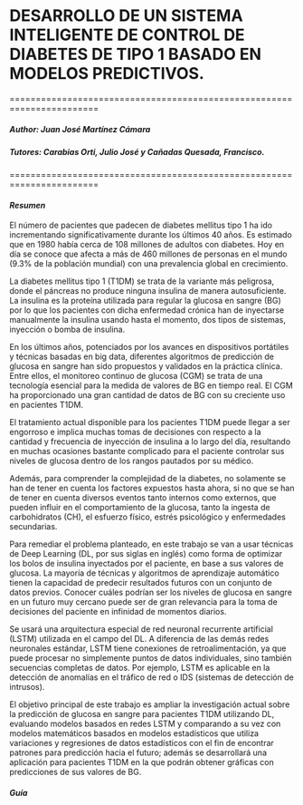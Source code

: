 # DESARROLLO DE UN SISTEMA INTELIGENTE DE CONTROL DE DIABETES DE TIPO 1 BASADO EN MODELOS PREDICTIVOS.
=======================================================================
##### Author: Juan José Martínez Cámara
##### Tutores: Carabias Orti, Julio José y Cañadas Quesada, Francisco.
=======================================================================

#### *Resumen*

El número de pacientes que padecen de diabetes mellitus tipo 1 ha ido incrementando
significativamente durante los últimos 40 años. Es estimado que en 1980 había cerca de
108 millones de adultos con diabetes. Hoy en día se conoce que afecta a más de 460
millones de personas en el mundo (9.3% de la población mundial) con una prevalencia
global en crecimiento.

La diabetes mellitus tipo 1 (T1DM) se trata de la variante más peligrosa, donde el páncreas
no produce ninguna insulina de manera autosuficiente. La insulina es la proteína utilizada
para regular la glucosa en sangre (BG) por lo que los pacientes con dicha enfermedad
crónica han de inyectarse manualmente la insulina usando hasta el momento, dos tipos de
sistemas, inyección o bomba de insulina.

En los últimos años, potenciados por los avances en dispositivos portátiles y técnicas
basadas en big data, diferentes algoritmos de predicción de glucosa en sangre han sido
propuestos y validados en la práctica clínica. Entre ellos, el monitoreo continuo de glucosa
(CGM) se trata de una tecnología esencial para la medida de valores de BG en tiempo real.
El CGM ha proporcionado una gran cantidad de datos de BG con su creciente uso en
pacientes T1DM.

El tratamiento actual disponible para los pacientes T1DM puede llegar a ser engorroso e
implica muchas tomas de decisiones con respecto a la cantidad y frecuencia de inyección
de insulina a lo largo del día, resultando en muchas ocasiones bastante complicado para
el paciente controlar sus niveles de glucosa dentro de los rangos pautados por su médico.

Además, para comprender la complejidad de la diabetes, no solamente se han de tener en
cuenta los factores expuestos hasta ahora, si no que se han de tener en cuenta diversos
eventos tanto internos como externos, que pueden influir en el comportamiento de la
glucosa, tanto la ingesta de carbohidratos (CH), el esfuerzo físico, estrés psicológico y
enfermedades secundarias.

Para remediar el problema planteado, en este trabajo se van a usar técnicas de Deep
Learning (DL, por sus siglas en inglés) como forma de optimizar los bolos de insulina
inyectados por el paciente, en base a sus valores de glucosa. La mayoría de técnicas y
algoritmos de aprendizaje automático tienen la capacidad de predecir resultados futuros
con un conjunto de datos previos. Conocer cuáles podrían ser los niveles de glucosa en
sangre en un futuro muy cercano puede ser de gran relevancia para la toma de decisiones
del paciente en infinidad de momentos diarios.

Se usará una arquitectura especial de red neuronal recurrente artificial (LSTM) utilizada en
el campo del DL. A diferencia de las demás redes neuronales estándar, LSTM tiene
conexiones de retroalimentación, ya que puede procesar no simplemente puntos de datos
individuales, sino también secuencias completas de datos. Por ejemplo, LSTM es aplicable
en la detección de anomalías en el tráfico de red o IDS (sistemas de detección de intrusos).

El objetivo principal de este trabajo es ampliar la investigación actual sobre la predicción
de glucosa en sangre para pacientes T1DM utilizando DL, evaluando modelos basados en
redes LSTM y comparando a su vez con modelos matemáticos basados en modelos
estadísticos que utiliza variaciones y regresiones de datos estadísticos con el fin de
encontrar patrones para predicción hacia el futuro; además se desarrollará una aplicación
para pacientes T1DM en la que podrán obtener gráficas con predicciones de sus valores
de BG.


#### *Guía*

